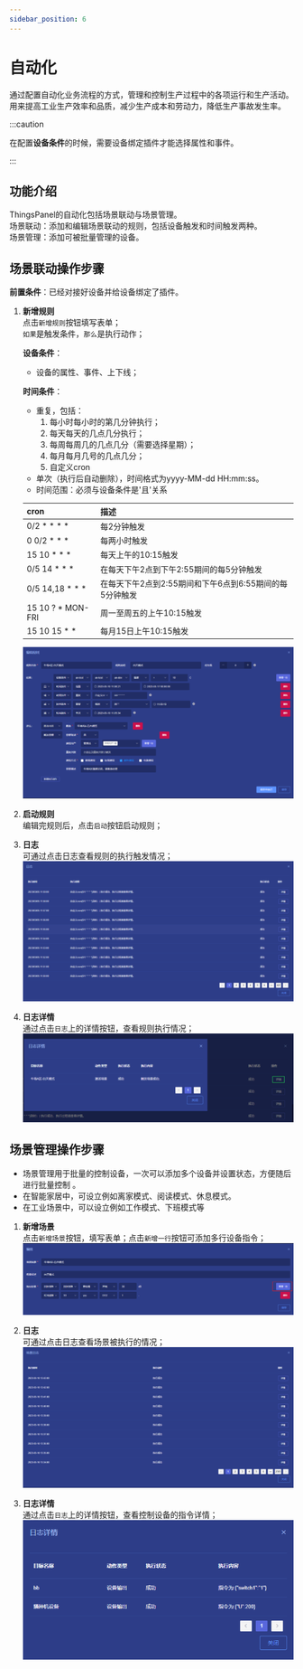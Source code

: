 ```yaml
---
sidebar_position: 6
---
```


# 自动化
通过配置自动化业务流程的方式，管理和控制生产过程中的各项运行和生产活动。用来提高工业生产效率和品质，减少生产成本和劳动力，降低生产事故发生率。

:::caution

在配置**设备条件**的时候，需要设备绑定插件才能选择属性和事件。

::: 

## 功能介绍

ThingsPanel的自动化包括场景联动与场景管理。  
场景联动：添加和编辑场景联动的规则，包括设备触发和时间触发两种。  
场景管理：添加可被批量管理的设备。  

## 场景联动操作步骤

**前置条件**：已经对接好设备并给设备绑定了插件。

1. **新增规则**  
    点击`新增规则`按钮填写表单；  
    `如果`是触发条件，`那么`是执行动作；
    
    **设备条件**：  
    - 设备的属性、事件、上下线；
    
    **时间条件**：  
    - 重复，包括：
        1. 每小时每小时的第几分钟执行；
        2. 每天每天的几点几分执行；
        3. 每周每周几的几点几分（需要选择星期）；
        4. 每月每月几号的几点几分；
        5. 自定义cron
    - 单次（执行后自动删除），时间格式为yyyy-MM-dd HH:mm:ss。
    - 时间范围：必须与设备条件是'且'关系
    
    |cron|描述|
    |-|-|
    |0/2 * * * *|每2分钟触发|
    |0 0/2 * * *|每两小时触发|
    |15 10 * * *|每天上午的10:15触发|
    |0/5 14 * * *|在每天下午2点到下午2:55期间的每5分钟触发|
    |0/5 14,18 * * *|在每天下午2点到2:55期间和下午6点到6:55期间的每5分钟触发|
    |15 10 ? * MON-FRI|周一至周五的上午10:15触发|
    |15 10 15 * *|每月15日上午10:15触发|
    
    ![img.png](images/A.png)
2. **启动规则**  
    编辑完规则后，点击`启动`按钮启动规则；
3. **日志**  
    可通过点击日志查看规则的执行触发情况；
    ![img.png](images/B.png)
4. **日志详情**  
    通过点击`日志`上的详情按钮，查看规则执行情况；
    ![img.png](images/C.png)
## 场景管理操作步骤
- 场景管理用于批量的控制设备，一次可以添加多个设备并设置状态，方便随后进行批量控制 。
- 在智能家居中，可设立例如离家模式、阅读模式、休息模式。
- 在工业场景中，可以设立例如工作模式、下班模式等

1. **新增场景**  
    点击`新增场景`按钮，填写表单；点击`新增一行`按钮可添加多行设备指令；
    ![img.png](images/D.png)
 
2. **日志**  
    可通过点击日志查看场景被执行的情况；
    ![img.png](images/E.png)
 
3. **日志详情**  
    通过点击`日志`上的详情按钮，查看控制设备的指令详情；
    ![img.png](images/F.png)
